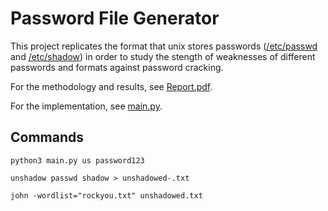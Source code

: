 # Password File Generator

This project replicates the format that unix stores passwords ([/etc/passwd](https://www.cyberciti.biz/faq/understanding-etcpasswd-file-format/) and [/etc/shadow](https://www.cyberciti.biz/faq/understanding-etcshadow-file/)) in order to study the stength of weaknesses of different passwords and formats against password cracking.

For the methodology and results, see [Report.pdf](Project%207%20-%20Password%20Cracking%20Report.pdf).

For the implementation, see [main.py](main.py).


## Commands

```python3 main.py us password123```

```unshadow passwd shadow > unshadowed-.txt```

```john -wordlist="rockyou.txt" unshadowed.txt```
